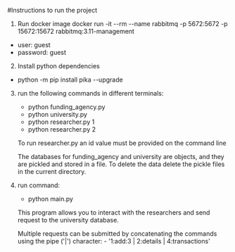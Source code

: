 #Instructions to run the project

1. Run docker image
docker run -it --rm --name rabbitmq -p 5672:5672 -p 15672:15672 rabbitmq:3.11-management

- user:       guest
- password:   guest

2. Install python dependencies

- python -m pip install pika --upgrade

3. run the following commands in different terminals:

    - python funding_agency.py
    - python university.py
    - python researcher.py 1
    - python researcher.py 2

    To run researcher.py an id value must be provided on the command line

    The databases for funding_agency and university are objects, and they are pickled and stored in a file.
    To delete the data delete the pickle files in the current directory.

4. run command:
    
    - python main.py

    This program allows you to interact with the researchers and send request to the university database.
    
    Multiple requests can be submitted by concatenating the commands using the pipe ('|') character:
        - '1:add:3 | 2:details | 4:transactions'
